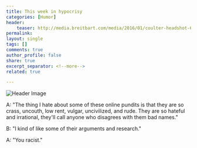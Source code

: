 ```yaml
---
title: This week in hypocrisy 
categories: [Humor]
header:
    teaser: http://media.breitbart.com/media/2016/01/coulter-headshot-640x480-640x480.jpg
permalink: 
layout: single
tags: []
comments: true
author_profile: false
share: true
excerpt_separator: <!--more-->
related: true

---
```


![Header Image](http://media.breitbart.com/media/2016/01/coulter-headshot-640x480-640x480.jpg)


A: "The thing I hate about some of these online pundits is that they are so crass, uncouth, low rent, vulgar, uncivilized, and rude. They are so hateful and irrational, they'll call anyone who disagrees with them bad names."

B: "I kind of like some of their arguments and research."

A: "You racist."